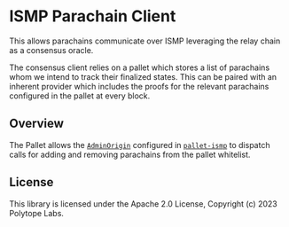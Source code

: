 # ISMP Parachain Client

This allows parachains communicate over ISMP leveraging the relay chain as a consensus oracle.

The consensus client relies on a pallet which stores a list of parachains whom we intend to
track their finalized states. This can be paired with an inherent provider which includes the
proofs for the relevant parachains configured in the pallet at every block.

## Overview

The Pallet allows the [`AdminOrigin`](https://docs.rs/pallet_ismp/latest/pallet_ismp/pallet/trait.Config.html#associatedtype.AdminOrigin) configured in [`pallet-ismp`](https://docs.rs/pallet_ismp/latest/pallet_ismp) to dispatch calls for adding and removing parachains from the pallet whitelist.

## License

This library is licensed under the Apache 2.0 License, Copyright (c) 2023 Polytope Labs.
